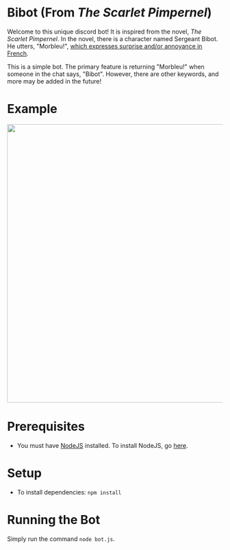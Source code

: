 # Bibot (From _The Scarlet Pimpernel_)
Welcome to this unique discord bot! It is inspired from the novel, *The Scarlet Pimpernel*. In the novel, there is a character named Sergeant Bibot. He utters, "Morbleu!", [which expresses surprise and/or annoyance in French](https://www.lexico.com/en/definition/morbleu).

This is a simple bot. The primary feature is returning "Morbleu!" when someone in the chat says, "Bibot". However, there are other keywords, and more may be added in the future!

# Example 
<img src="https://raw.githubusercontent.com/ssharker21/Bibot/master/screenshot.png" height="650" width="650">

# Prerequisites

* You must have [NodeJS](https://nodejs.org/en/download/) installed. To install NodeJS, go [here](http://lmgtfy.com/?q=how+to+install+nodejs).

# Setup

* To install dependencies: `npm install`

# Running the Bot

Simply run the command `node bot.js`.
